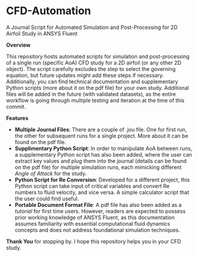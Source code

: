 # CFD-Automation
A Journal Script for Automated Simulation and Post-Processing for 2D Airfoil Study in ANSYS Fluent

**Overview**

This repository hosts automated scripts for simulation and post-processing of a single run (specific AoA) CFD study for a 2D airfoil (or any other 2D object). The script carefully excludes the step to select the governing equation, but future updates might add these steps if necessary. Additionally, you can find technical documentation and supplementary Python scripts (more about it on the pdf file) for your own study. Additional files will be added in the future (with validated datasets), as the entire workflow is going through multiple testing and iteration at the time of this commit. 

**Features**
- **Multiple Journal Files**: There are a couple of .jou file. One for first run, the other for subsequent runs for a single project. More about it can be found on the pdf file.
- **Supplimentary Python Script**: In order to manipulate AoA between runs, a supplementary Python script has also been added, where the user can extract key values and plug them into the journal (details can be found on the pdf file) for multiple simulation runs, each mimicking different *Angle of Attack* for the study.
- **Python Script for Re Conversion**: Developed for a different project, this Python script can take input of critical variables and convert Re numbers to fluid velocity, and vice versa. A simple calculator script that the user could find useful. 
- **Portable Document Format File**: A pdf file has also been added as a *tutorial* for first time users. However, readers are expected to possess prior working knowledge of ANSYS Fluent, as this documentation assumes familiarity with essential computational fluid dynamics concepts and does not address foundational simulation techniques.

**Thank You** for stopping by. I hope this repository helps you in your CFD study. 
